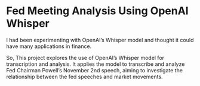 # Fed Meeting Analysis Using OpenAI Whisper

I had been experimenting with OpenAI’s Whisper model and thought it could have many applications in finance.

So, This project explores the use of OpenAI’s Whisper model for transcription and analysis. It applies the model to transcribe and analyze Fed Chairman Powell’s November 2nd speech, aiming to investigate the relationship between the fed speeches and market movements.

